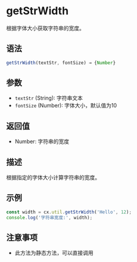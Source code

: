 # getStrWidth

根据字体大小获取字符串的宽度。

## 语法

```javascript
getStrWidth(textStr, fontSize) → {Number}
```

## 参数

- `textStr` (String): 字符串文本
- `fontSize` (Number): 字体大小，默认值为10

## 返回值

- Number: 字符串的宽度

## 描述

根据指定的字体大小计算字符串的宽度。

## 示例

```javascript
const width = cx.util.getStrWidth('Hello', 12);
console.log('字符串宽度:', width);
```

## 注意事项

- 此方法为静态方法，可以直接调用 